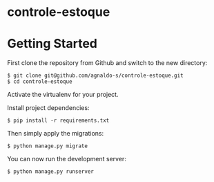 # controle-estoque

# Getting Started

First clone the repository from Github and switch to the new directory:

    $ git clone git@github.com/agnaldo-s/controle-estoque.git
    $ cd controle-estoque
    
Activate the virtualenv for your project.
    
Install project dependencies:

    $ pip install -r requirements.txt
    
    
Then simply apply the migrations:

    $ python manage.py migrate
    

You can now run the development server:

    $ python manage.py runserver